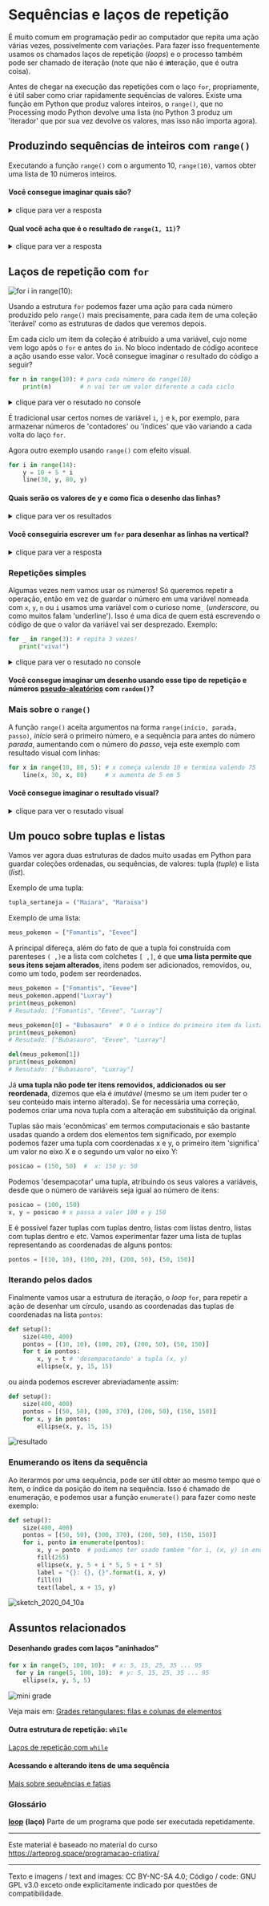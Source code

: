 # Sequências e laços de repetição

É muito comum em programação pedir ao computador que repita uma ação várias vezes, possivelmente com variações. Para fazer isso frequentemente usamos os chamados laços de repetição (*loops*) e o processo também pode ser chamado de iteração (note que não é i**n**teração, que é outra coisa).

Antes de chegar na execução das repetições com o laço `for`, propriamente, é útil saber como criar rapidamente sequências de valores. Existe uma função em Python que produz valores inteiros, o `range()`, que no Processing modo Python devolve uma lista (no Python 3 produz um 'iterador' que por sua vez devolve os valores, mas isso não importa agora).

## Produzindo sequências de inteiros com `range()`

Executando a função `range()` com o argumento 10, `range(10)`, vamos obter uma lista de 10 números inteiros.

#### Você consegue imaginar quais são?
<details>
  <summary>clique para ver a resposta</summary>

<code>[0, 1, 2, 3, 4, 5, 6, 7, 8, 9]</code>
</details>

#### Qual você acha que é o resultado de `range(1, 11)`?
<details>
  <summary>clique para ver a resposta</summary>

<code>[1, 2, 3, 4, 5, 6, 7, 8, 9, 10]</code>

Podemos usar <code>range(parada)</code> ou <code>range(inicio, parada)</code>, o número início está incluso, o número de parada não está incluso.
</details>


## Laços de repetição com `for`

![`for i in range(10):` ](assets/for_i.png)

Usando a estrutura `for` podemos fazer uma ação para cada número produzido pelo `range()` mais precisamente, para cada item de uma coleção 'iterável' como as estruturas de dados que veremos depois. 

Em cada ciclo um item da coleção é atribuido a uma variável, cujo nome vem logo após o `for` e antes do `in`. No bloco indentado de código acontece a ação usando esse valor. Você consegue imaginar o resultado do código a seguir?

```python
for n in range(10): # para cada número do range(10) 
    print(n)        # n vai ter um valor diferente a cada ciclo
```
<details>
  <summary>clique para ver o resutado no console</summary>

<code></br>
0</br>
1</br>
2</br>
3</br>
4</br>
5</br>
6</br>
7</br>
8</br>
9
</code>
</details>

É tradicional usar certos nomes de variável `i`, `j` e `k`, por exemplo, para armazenar números de 'contadores' ou 'índices' que vão variando a cada volta do laço `for`.

Agora outro exemplo usando `range()` com efeito visual.
```python
for i in range(14):
    y = 10 + 5 * i
    line(30, y, 80, y)
```

#### Quais serão os valores de y e como fica o desenho das linhas?
<details>
  <summary>clique para ver os resultados</summary>

<img src= "https://raw.githubusercontent.com/villares/material-aulas/master/Processing-Python/assets/lines.png">
</br>
<code>
i: 0   y: 10 # início</br>
i: 1   y: 15 # 10 + 5 * 1</br>
i: 2   y: 20</br>
i: 3   y: 25</br>
...</br>
i: 13  y: 75 # final
</code>
</details>

#### Você conseguiria escrever um `for` para desenhar as linhas na vertical?
<details>
  <summary>clique para ver a resposta</summary>

<code></br>
for j in range(14):</br>
    x = 10 + 5 * j</br>
    line(x, 30, x, 80)</br>
    </br>
</code>

<img src="https://raw.githubusercontent.com/villares/material-aulas/master/Processing-Python/assets/verticais.png">
</details>

### Repetições simples

Algumas vezes nem vamos usar os números! Só queremos repetir a operação, então em vez de guardar o número em uma variável nomeada com `x`, `y`, `n` ou `i` usamos uma variável com o curioso nome`_` (*underscore*, ou como muitos falam 'underline'). Isso é uma dica de quem está escrevendo o código de que o valor da variável vai ser desprezado. Exemplo:

```python
for _ in range(3): # repita 3 vezes!
   print("viva!")
```

<details>
  <summary>clique para ver o resutado no console</summary>

<code>
viva!</br>
viva!</br>
viva!
</code>
</details>

#### Você consegue imaginar um desenho usando esse tipo de repetição e números [pseudo-aleatórios](aleatoriedade_1.md) com `random()`?

### Mais sobre o `range()`

A função `range()` aceita argumentos na forma `range(início, parada, passo)`, *início* será o primeiro número, e a sequência para antes do número *parada*, aumentando com o número do *passo*, veja este exemplo com resultado visual com linhas:

```python
for x in range(10, 80, 5): # x começa valendo 10 e termina valendo 75
    line(x, 30, x, 80)     # x aumenta de 5 em 5
```

#### Você consegue imaginar o resultado visual?
<details>
  <summary>clique para ver o resutado visual</summary>

<img src="https://raw.githubusercontent.com/villares/material-aulas/master/Processing-Python/assets/verticais.png">
</details>

## Um pouco sobre tuplas e listas

Vamos ver agora duas estruturas de dados muito usadas em Python para guardar coleções ordenadas, ou sequências, de valores: tupla (*tuple*) e lista (*list*).

Exemplo de uma tupla:

```python
tupla_sertaneja = ("Maiara", "Maraisa")
```

Exemplo de uma lista:

```python
meus_pokemon = ["Fomantis", "Eevee"]
```
A principal difereça, além do fato de que a tupla foi construída com parenteses `( ,)`e a lista com colchetes `[ ,]`, é que **uma lista permite que seus itens sejam alterados**, itens podem ser adicionados, removidos, ou, como um todo, podem ser reordenados.

```python
meus_pokemon = ["Fomantis", "Eevee"]
meus_pokemon.append("Luxray")
print(meus_pokemon) 
# Resutado: ["Fomantis", "Eevee", "Luxray"]

meus_pokemon[0] = "Bubasauro"  # 0 é o índice do primeiro item da lista
print(meus_pokemon) 
# Resutado: ["Bubasauro", "Eevee", "Luxray"]

del(meus_pokemon[1])
print(meus_pokemon) 
# Resutado: ["Bubasauro", "Luxray"]
```

Já **uma tupla não pode ter itens removidos, addicionados ou ser reordenada**, dizemos que ela é *imutável* (mesmo se um item puder ter o seu conteúdo mais interno alterado). Se for necessária uma correção, podemos criar uma nova tupla com a alteração em substituição da original.

Tuplas são mais 'econômicas' em termos computacionais e são bastante usadas quando a ordem dos elementos tem significado, por exemplo podemos fazer uma tupla com coordenadas x e y, o primeiro item 'significa' um valor no eixo X e o segundo um valor no eixo Y:

```python
posicao = (150, 50)  #  x: 150 y: 50
```

Podemos 'desempacotar' uma tupla, atribuindo os seus valores a variáveis, desde que o número de variáveis seja igual ao número de itens:

```python
posicao = (100, 150) 
x, y = posicao # x passa a valer 100 e y 150
```

E é possível fazer tuplas com tuplas dentro, listas com listas dentro, listas com tuplas dentro e etc. Vamos experimentar fazer uma lista de tuplas representando as coordenadas de alguns pontos:

```python
pontos = [(10, 10), (100, 20), (200, 50), (50, 150)]
```

### Iterando pelos dados

Finalmente vamos usar a estrutura de iteração, o *loop* `for`, para repetir a ação de desenhar um círculo, usando as coordenadas das tuplas de coordenadas na lista `pontos`:

```python
def setup():
    size(400, 400)
    pontos = [(10, 10), (100, 20), (200, 50), (50, 150)]
    for t in pontos:
        x, y = t # 'desempacotando' a tupla (x, y)
        ellipse(x, y, 15, 15)
```

ou ainda podemos escrever abreviadamente assim:

```python
def setup():
    size(400, 400)
    pontos = [(50, 50), (300, 370), (200, 50), (150, 150)]
    for x, y in pontos:
        ellipse(x, y, 15, 15)
```

![resultado](https://i.imgur.com/TL0BBId.png)


### Enumerando os itens da sequência

Ao iterarmos por uma sequência, pode ser útil obter ao mesmo tempo que o item, o índice da posição do item na sequência.
Isso é chamado de enumeração, e podemos usar a função `enumerate()` para fazer como neste exemplo:

```python
def setup():
    size(400, 400)
    pontos = [(50, 50), (300, 370), (200, 50), (150, 150)]
    for i, ponto in enumerate(pontos):
        x, y = ponto  # podiamos ter usado também "for i, (x, y) in enumerate(pontos):"
        fill(255)
        ellipse(x, y, 5 + i * 5, 5 + i * 5)
        label = "{}: {}, {}".format(i, x, y)
        fill(0)
        text(label, x + 15, y)
```
![sketch_2020_04_10a](https://abav.lugaralgum.com/sketch-a-day/2020/sketch_2020_04_10a/enumerate.png)

## Assuntos relacionados

#### Desenhando grades com laços "aninhados" 

```python
for x in range(5, 100, 10):  # x: 5, 15, 25, 35 ... 95
  for y in range(5, 100, 10):  # y: 5, 15, 25, 35 ... 95
    ellipse(x, y, 5, 5) 
```
![mini grade](https://raw.githubusercontent.com/villares/material-aulas/master/Processing-Python/assets/mini-grid.png)

Veja mais em: [Grades retangulares: filas e colunas de elementos](https://github.com/villares/material-aulas/blob/master/Processing-Python/grades.md)

#### Outra estrutura de repetição: `while`

[Laços de repetição com `while`](https://github.com/villares/material-aulas/blob/master/Processing-Python/while.md) 

#### Acessando e alterando itens de uma sequência

[Mais sobre sequências e fatias](https://github.com/villares/material-aulas/blob/master/Processing-Python/mais_sequencias.md)

### Glossário

[**loop**](https://penseallen.github.io/PensePython2e/04-caso-interface.html#termo:loop) **(laço)** Parte de um programa que pode ser executada repetidamente.

---
Este material é baseado no material do curso https://arteprog.space/programacao-criativa/

---
Texto e imagens / text and images: CC BY-NC-SA 4.0; Código / code: GNU GPL v3.0 exceto onde explicitamente indicado por questões de compatibilidade.
